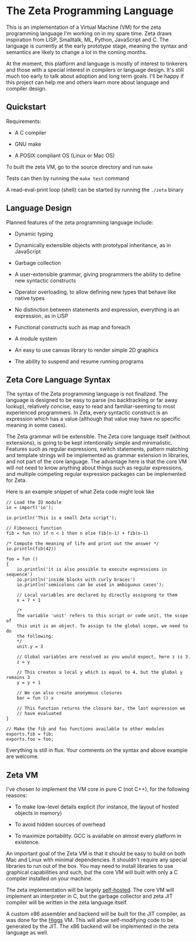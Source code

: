 The Zeta Programming Language
=============================

This is an implementation of a Virtual Machine (VM) for the zeta programming
language I'm working on in my spare time. Zeta draws inspiration from LISP,
Smalltalk, ML, Python, JavaScript and C. The language is currently at the early
prototype stage, meaning the syntax and semantics are likely to change a lot
in the coming months.

At the moment, this platform and language is mostly of interest to tinkerers
and those with a special interest in compilers or language design. It's still
much too early to talk about adoption and long term goals. I'll be happy if
this project can help me and others learn more about language and compiler
design.

## Quickstart

Requirements:

- A C compiler

- GNU make

- A POSIX compliant OS (Linux or Mac OS)

To built the zeta VM, go to the source directory and run `make`

Tests can then by running the `make test` command

A read-eval-print loop (shell) can be started by running the `./zeta` binary

## Language Design

Planned features of the zeta programming language include:

- Dynamic typing

- Dynamically extensible objects with prototypal inheritance, as in JavaScript

- Garbage collection

- A user-extensible grammar, giving programmers the ability to define new syntactic constructs

- Operator overloading, to allow defining new types that behave like native types

- No distinction between statements and expression, everything is an expression, as in LISP

- Functional constructs such as map and foreach

- A module system

- An easy to use canvas library to render simple 2D graphics

- The ability to suspend and resume running programs

## Zeta Core Language Syntax

The syntax of the Zeta programming language is not finalized. The language is
designed to be easy to parse (no backtracking or far away lookup), relatively
concise, easy to read and familiar-seeming to most experienced programmers.
In Zeta, every syntactic construct is an expression which has a value (although
that value may have no specific meaning in some cases).

The Zeta grammar will be extensible. The Zeta core language itself (without
extensions), is going to be kept intentionally simple and minimalistic.
Features such as regular expressions, switch statements, pattern matching and
template strings will be implemented as grammar extension in libraries, and
not part of the core language. The advantage here is that the core VM will not
need to know anything about things such as regular expressions, and multiple
competing regular expression packages can be implemented for Zeta.

Here is an example snippet of what Zeta code might look like

```
// Load the IO module
io = import('io');

io.println('This is a small Zeta script');

// Fibonacci function
fib = fun (n) if n < 1 then n else fib(n-1) + fib(n-1)

/* Compute the meaning of life and print out the answer */
io.println(fib(42))

foo = fun ()
{
    io.println('it is also possible to execute expressions in sequence')
    io.println('inside blocks with curly braces')
    io.println('semicolons can be used in ambiguous cases');

    // Local variables are declared by directly assignong to them
    x = 7 + 1

    /*
    The variable 'unit' refers to this script or code unit, the scope of
    this unit is an object. To assign to the global scope, we need to do
    the following:
    */
    unit.y = 3

    // Global variables are resolved as you would expect, here z is 3.
    z = y

    // This creates a local y which is equal to 4, but the global y remains 3
    y = y + 1

    // We can also create anonymous closures
    bar = fun () x

    // This function returns the closure bar, the last expression we
    // have evaluated
}

// Make the fib and foo functions available to other modules
exports.fib = fib;
exports.foo = foo;
```

Everything is still in flux. Your comments on the syntax and above
example are welcome.

## Zeta VM

I've chosen to implement the VM core in pure C (not C++), for the following reasons:

- To make low-level details explicit (for instance, the layout of hosted objects in memory)

- To avoid hidden sources of overhead

- To maximize portability. GCC is available on almost every platform in existence.

An important goal of the Zeta VM is that it should be easy to build on both
Mac and Linux with minimal dependencies. It shouldn't require any special libraries
to run out of the box. You may need to install libraries to use graphical capabilities
and such, but the core VM will built with only a C compiler installed on your
machine.

The zeta implementation will be largely [self-hosted](https://en.wikipedia.org/wiki/Self-hosting).
The core VM will implement an interpreter in C, but the garbage collector and zeta JIT
compiler will be written in the zeta language itself.

A custom x86 assembler and backend will be built for the JIT compiler, as was done
for the [Higgs](https://github.com/higgsjs/Higgs) VM. This will allow self-modifying
code to be generated by the JIT. The x86 backend will be implemented in the zeta language as well.


